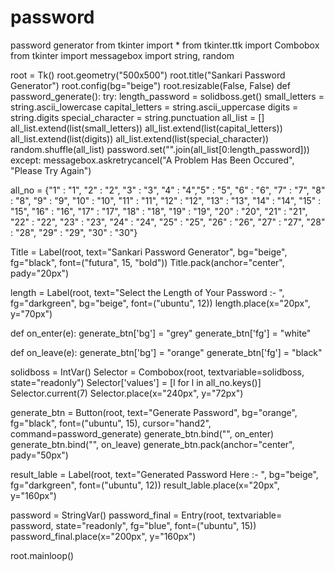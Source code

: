 # password
password generator
from tkinter import *
from tkinter.ttk import Combobox
from tkinter import messagebox
import string, random

root = Tk()
root.geometry("500x500")
root.title("Sankari Password Generator")
root.config(bg="beige")
root.resizable(False, False)
def password_generate():
    try:
        length_password = solidboss.get()
        small_letters = string.ascii_lowercase
        capital_letters = string.ascii_uppercase
        digits = string.digits
        special_character = string.punctuation
        all_list = []
        all_list.extend(list(small_letters))
        all_list.extend(list(capital_letters))
        all_list.extend(list(digits))
        all_list.extend(list(special_character))
        random.shuffle(all_list)
        password.set("".join(all_list[0:length_password]))
    except:
        messagebox.askretrycancel("A Problem Has Been Occured", "Please Try Again")

all_no = {"1" : "1", "2" : "2", "3" : "3", "4" : "4","5" : "5", "6" : "6", "7" : "7", "8" : "8", "9" : "9", "10" : "10", "11" : "11", "12" : "12", "13" : "13", "14" : "14", "15" : "15", "16" : "16", "17" : "17", "18" : "18", "19" : "19", "20" : "20", "21" : "21", "22" : "22", "23" : "23", "24" : "24", "25" : "25", "26" : "26", "27" : "27", "28" : "28", "29" : "29", "30" : "30"}

Title = Label(root, text="Sankari Password Generator", bg="beige", fg="black", font=("futura", 15, "bold"))
Title.pack(anchor="center", pady="20px")

length = Label(root, text="Select the Length of Your Password :- ", fg="darkgreen", bg="beige", font=("ubuntu", 12))
length.place(x="20px", y="70px")

def on_enter(e):
    generate_btn['bg'] = "grey"
    generate_btn['fg'] = "white"

def on_leave(e):
    generate_btn['bg'] = "orange"
    generate_btn['fg'] = "black"   

solidboss = IntVar()
Selector = Combobox(root, textvariable=solidboss, state="readonly")
Selector['values'] = [l for l in all_no.keys()]
Selector.current(7)
Selector.place(x="240px", y="72px")

generate_btn = Button(root, text="Generate Password", bg="orange", fg="black", font=("ubuntu", 15), cursor="hand2", command=password_generate)
generate_btn.bind("<Enter>", on_enter)
generate_btn.bind("<Leave>", on_leave)
generate_btn.pack(anchor="center", pady="50px")

result_lable = Label(root, text="Generated Password Here :- ", bg="beige", fg="darkgreen", font=("ubuntu", 12))
result_lable.place(x="20px", y="160px")

password = StringVar()
password_final = Entry(root, textvariable= password, state="readonly", fg="blue", font=("ubuntu", 15))
password_final.place(x="200px", y="160px")

root.mainloop()

